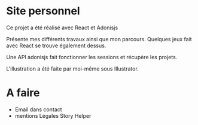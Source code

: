 # Site personnel

Ce projet a été réalisé avec React et Adonisjs

Présente mes différents travaux ainsi que mon parcours. Quelques jeux fait avec React se trouve également dessus.

Une API adonisjs fait fonctionner les sessions et récupère les projets.

L'illustration a été faite par moi-même sous Illustrator.

# A faire

- Email dans contact
- mentions Légales Story Helper
